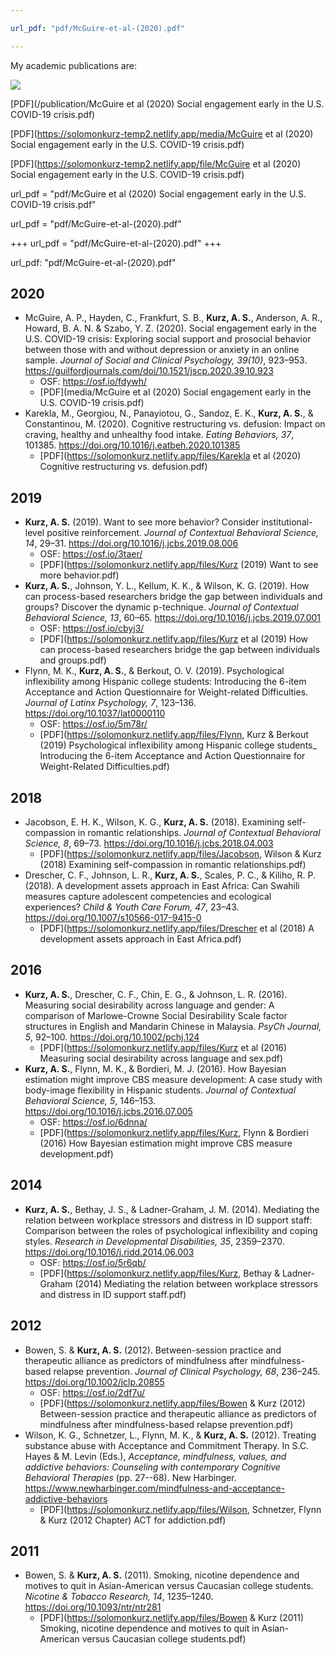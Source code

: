 ```yaml
---

url_pdf: "pdf/McGuire-et-al-(2020).pdf"

---
```


My academic publications are:


![](/media/boards.jpg)

[PDF](/publication/McGuire et al (2020) Social engagement early in the U.S. COVID-19 crisis.pdf)

[PDF](https://solomonkurz-temp2.netlify.app/media/McGuire et al (2020) Social engagement early in the U.S. COVID-19 crisis.pdf)

[PDF](https://solomonkurz-temp2.netlify.app/file/McGuire et al (2020) Social engagement early in the U.S. COVID-19 crisis.pdf)

url_pdf = "pdf/McGuire et al (2020) Social engagement early in the U.S. COVID-19 crisis.pdf"

url_pdf = "pdf/McGuire-et-al-(2020).pdf"

+++
url_pdf = "pdf/McGuire-et-al-(2020).pdf"
+++

url_pdf: "pdf/McGuire-et-al-(2020).pdf"

## 2020

* McGuire, A. P., Hayden, C., Frankfurt, S. B., **Kurz, A. S.**, Anderson, A. R., Howard, B. A. N. & Szabo, Y. Z. (2020). Social engagement early in the U.S. COVID-19 crisis: Exploring social support and prosocial behavior between those with and without depression or anxiety in an online sample. *Journal of Social and Clinical Psychology, 39(10)*, 923–953. https://guilfordjournals.com/doi/10.1521/jscp.2020.39.10.923
  + OSF: https://osf.io/fdywh/
  + [PDF](media/McGuire et al (2020) Social engagement early in the U.S. COVID-19 crisis.pdf)
* Karekla, M., Georgiou, N., Panayiotou, G., Sandoz, E. K., **Kurz, A. S.**, & Constantinou, M. (2020). Cognitive restructuring vs. defusion: Impact on craving, healthy and unhealthy food intake. *Eating Behaviors, 37*, 101385. https://doi.org/10.1016/j.eatbeh.2020.101385
  + [PDF](https://solomonkurz.netlify.app/files/Karekla et al (2020) Cognitive restructuring vs. defusion.pdf)

## 2019

* **Kurz, A. S.** (2019). Want to see more behavior? Consider institutional-level positive reinforcement. *Journal of Contextual Behavioral Science, 14*, 29–31. https://doi.org/10.1016/j.jcbs.2019.08.006
  + OSF: https://osf.io/3taer/
  + [PDF](https://solomonkurz.netlify.app/files/Kurz (2019) Want to see more behavior.pdf)
* **Kurz, A. S.**, Johnson, Y. L., Kellum, K. K., & Wilson, K. G. (2019). How can process-based researchers bridge the gap between individuals and groups? Discover the dynamic p-technique. *Journal of Contextual Behavioral Science, 13*, 60–65. https://doi.org/10.1016/j.jcbs.2019.07.001 
  + OSF: https://osf.io/cbyj3/
  + [PDF](https://solomonkurz.netlify.app/files/Kurz et al (2019) How can process-based researchers bridge the gap between individuals and groups.pdf)
* Flynn, M. K., **Kurz, A. S.**, & Berkout, O. V. (2019). Psychological inflexibility among Hispanic college students: Introducing the 6-item Acceptance and Action Questionnaire for Weight-related Difficulties. *Journal of Latinx Psychology, 7*, 123–136. https://doi.org/10.1037/lat0000110
  + OSF: https://osf.io/5m78r/
  + [PDF](https://solomonkurz.netlify.app/files/Flynn, Kurz & Berkout (2019) Psychological inflexibility among Hispanic college students_ Introducing the 6-item Acceptance and Action Questionnaire for Weight-Related Difficulties.pdf)

## 2018

* Jacobson, E. H. K., Wilson, K. G., **Kurz, A. S.** (2018). Examining self-compassion in romantic relationships. *Journal of Contextual Behavioral Science, 8*, 69–73. https://doi.org/10.1016/j.jcbs.2018.04.003
  + [PDF](https://solomonkurz.netlify.app/files/Jacobson, Wilson & Kurz (2018) Examining self-compassion in romantic relationships.pdf)
* Drescher, C. F., Johnson, L. R., **Kurz, A. S.**, Scales, P. C., & Kiliho, R. P. (2018). A development assets approach in East Africa: Can Swahili measures capture adolescent competencies and ecological experiences? *Child & Youth Care Forum, 47*, 23–43. https://doi.org/10.1007/s10566-017-9415-0
  + [PDF](https://solomonkurz.netlify.app/files/Drescher et al (2018) A development assets approach in East Africa.pdf)

## 2016

* **Kurz, A. S.**, Drescher, C. F., Chin, E. G., & Johnson, L. R. (2016). Measuring social desirability across language and gender: A comparison of Marlowe-Crowne Social Desirability Scale factor structures in English and Mandarin Chinese in Malaysia. *PsyCh Journal, 5*, 92–100. https://doi.org/10.1002/pchj.124
  + [PDF](https://solomonkurz.netlify.app/files/Kurz et al (2016) Measuring social desirability across language and sex.pdf)
* **Kurz, A. S.**, Flynn, M. K., & Bordieri, M. J. (2016). How Bayesian estimation might improve CBS measure development: A case study with body-image flexibility in Hispanic students. *Journal of Contextual Behavioral Science, 5*, 146–153. https://doi.org/10.1016/j.jcbs.2016.07.005 
   + OSF: https://osf.io/6dnna/
   + [PDF](https://solomonkurz.netlify.app/files/Kurz, Flynn & Bordieri (2016) How Bayesian estimation might improve CBS measure development.pdf)

## 2014

* **Kurz, A. S.**, Bethay, J. S., & Ladner-Graham, J. M. (2014). Mediating the relation between workplace stressors and distress in ID support staff: Comparison between the roles of psychological inflexibility and coping styles. *Research in Developmental Disabilities, 35*, 2359–2370. https://doi.org/10.1016/j.ridd.2014.06.003
  + OSF: https://osf.io/5r6qb/
  + [PDF](https://solomonkurz.netlify.app/files/Kurz, Bethay & Ladner-Graham (2014) Mediating the relation between workplace stressors and distress in ID support staff.pdf)

## 2012

* Bowen, S. & **Kurz, A. S.** (2012). Between-session practice and therapeutic alliance as predictors of mindfulness after mindfulness-based relapse prevention. *Journal of Clinical Psychology, 68*, 236–245. https://doi.org/10.1002/jclp.20855
  + OSF: https://osf.io/2df7u/
  + [PDF](https://solomonkurz.netlify.app/files/Bowen & Kurz (2012) Between-session practice and therapeutic alliance as predictors of mindfulness after mindfulness-based relapse prevention.pdf)
* Wilson, K. G., Schnetzer, L., Flynn, M. K., & **Kurz, A. S.** (2012). Treating substance abuse with Acceptance and Commitment Therapy. In S.C. Hayes & M. Levin (Eds.), *Acceptance, mindfulness, values, and addictive behaviors: Counseling with contemporary Cognitive Behavioral Therapies* (pp. 27--68). New Harbinger. https://www.newharbinger.com/mindfulness-and-acceptance-addictive-behaviors
  + [PDF](https://solomonkurz.netlify.app/files/Wilson, Schnetzer, Flynn & Kurz (2012 Chapter) ACT for addiction.pdf)

## 2011

* Bowen, S. & **Kurz, A. S.** (2011). Smoking, nicotine dependence and motives to quit in Asian-American versus Caucasian college students. *Nicotine & Tobacco Research, 14*, 1235–1240. https://doi.org/10.1093/ntr/ntr281
  + [PDF](https://solomonkurz.netlify.app/files/Bowen & Kurz (2011) Smoking, nicotine dependence and motives to quit in Asian-American versus Caucasian college students.pdf)

